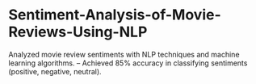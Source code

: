 # Sentiment-Analysis-of-Movie-Reviews-Using-NLP
Analyzed movie review sentiments with NLP techniques and machine learning algorithms. – Achieved 85% accuracy in classifying sentiments (positive, negative, neutral).
